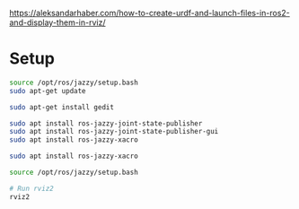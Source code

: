 https://aleksandarhaber.com/how-to-create-urdf-and-launch-files-in-ros2-and-display-them-in-rviz/

# Setup

```bash
source /opt/ros/jazzy/setup.bash
sudo apt-get update

sudo apt-get install gedit

sudo apt install ros-jazzy-joint-state-publisher
sudo apt install ros-jazzy-joint-state-publisher-gui
sudo apt install ros-jazzy-xacro

sudo apt install ros-jazzy-xacro
```


```bash
source /opt/ros/jazzy/setup.bash
```

```bash
# Run rviz2
rviz2
```